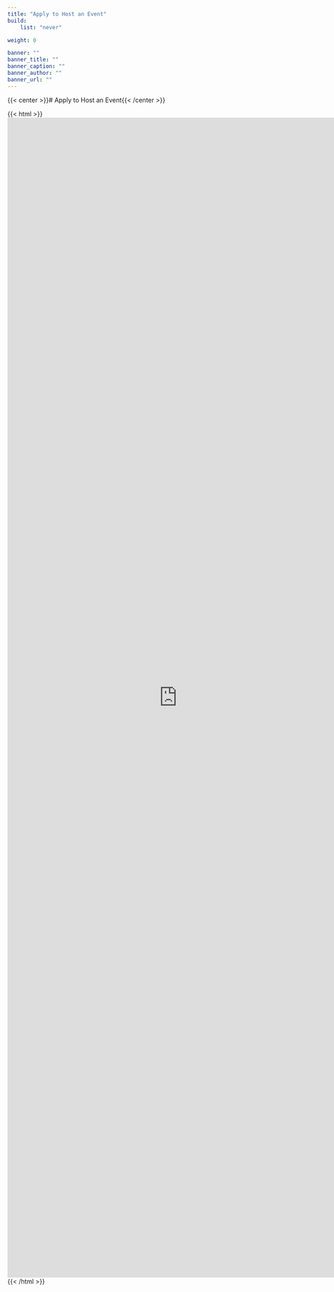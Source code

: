 ```yaml
---
title: "Apply to Host an Event"
build:
    list: "never"

weight: 0

banner: ""
banner_title: ""
banner_caption: ""
banner_author: ""
banner_url: ""
---
```


{{< center >}}# Apply to Host an Event{{< /center >}}

{{< html >}}<iframe src="https://docs.google.com/forms/d/e/1FAIpQLSc4xrvc97838pV6P0eYS4QaCQ3HZHbdRVct_rDu3izgv6rzew/viewform?embedded=true" width="760" height="2600" frameborder="0" marginheight="0" marginwidth="0">Loading...</iframe>{{< /html >}}
